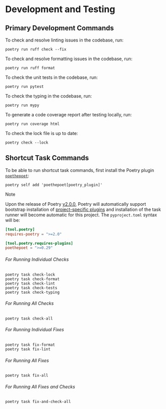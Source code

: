# Development and Testing

## Primary Development Commands

To check and resolve linting issues in the codebase, run:

```console
poetry run ruff check --fix
```

To check and resolve formatting issues in the codebase, run:

```console
poetry run ruff format
```

To check the unit tests in the codebase, run:

```console
poetry run pytest
```

To check the typing in the codebase, run:

```console
poetry run mypy
```

To generate a code coverage report after testing locally, run:

```console
poetry run coverage html
```

To check the lock file is up to date:

```console
poetry check --lock
```

## Shortcut Task Commands

To be able to run shortcut task commands, first install the Poetry plugin [`poethepoet`](https://poethepoet.natn.io/index.html):

```console
poetry self add 'poethepoet[poetry_plugin]'
```

> [!NOTE]
> Upon the release of Poetry [v2.0.0](https://github.com/orgs/python-poetry/discussions/9793#discussioncomment-11043205), Poetry will automatically support bootstrap installation of [project-specific plugins](https://github.com/python-poetry/poetry/pull/9547) and installation of the task runner will become automatic for this project.
> The `pyproject.toml` syntax will be:
> 
> ```toml
> [tool.poetry]
> requires-poetry = ">=2.0"
> 
> [tool.poetry.requires-plugins]
> poethepoet = ">=0.29"
> ```

###### For Running Individual Checks

```console
poetry task check-lock
poetry task check-format
poetry task check-lint
poetry task check-tests
poetry task check-typing
```

###### For Running All Checks

```console
poetry task check-all
```

###### For Running Individual Fixes

```console
poetry task fix-format
poetry task fix-lint
```

###### For Running All Fixes

```console
poetry task fix-all
```

###### For Running All Fixes and Checks

```console
poetry task fix-and-check-all
```
